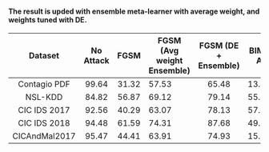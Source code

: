 #### The result is upded with ensemble meta-learner with average weight, and weights tuned with DE.

|    Dataset    | No Attack |  FGSM | FGSM (Avg weight Ensemble) | FGSM (DE + Ensemble) | BIM-A | BIM-A (Avg weight Ensemble) | BIM-A (DE + Ensemble) | BIM-B | BIM-B (Avg weight Ensemble) | BIM-B (DE + Ensemble) | Deepfool | Deepfool (Avg weight Ensemble) | Deepfool (DE + Ensemble) |
|:-------------:|:---------:|:-----:|----------------------------|:--------------------:|:-----:|-----------------------------|:---------------------:|:-----:|-----------------------------|:---------------------:|:--------:|--------------------------------|:------------------------:|
| Contagio PDF  |   99.64   | 31.32 | 57.53                      |         65.48        | 13.94 | 51.18                       |         64.72         | 35.67 | 52.54                       |         66.03         |   67.65  | 73.36                          |           88.41          |
| NSL-KDD       |   84.82   | 56.87 | 69.12                      |         79.14        | 55.64 | 67.10                       |         74.52         | 63.87 | 66.90                       |         74.65         |   57.00  | 76.84                          |           83.14          |
| CIC IDS 2017  |   92.56   | 40.29 | 63.07                      |         78.13        | 57.12 | 64.16                       |         73.57         | 53.58 | 70.18                       |         76.24         |   50.15  | 65.28                          |           76.52          |
| CIC IDS 2018  |   94.48   | 61.59 | 74.31                      |         87.68        | 49.61 | 70.54                       |         85.03         | 66.33 | 74.15                       |         86.53         |   66.09  | 70.41                          |           87.87          |
| CICAndMal2017 |   95.47   | 44.41 | 63.91                      |         74.93        | 15.19 | 37.28                       |         53.48         | 43.09 | 54.11                       |         74.72         |   55.67  | 62.58                          |           76.75          |
